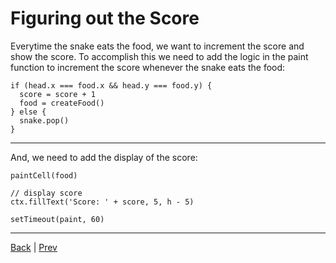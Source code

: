 # Figuring out the Score

Everytime the snake eats the food, we want to increment the score and show
the score.
To accomplish this we need to add the logic in the paint function to increment the
score whenever the snake eats the food:

```
if (head.x === food.x && head.y === food.y) {
  score = score + 1
  food = createFood()
} else {
  snake.pop()
}
```

---

And, we need to add the display of the score:

```
paintCell(food)

// display score
ctx.fillText('Score: ' + score, 5, h - 5)

setTimeout(paint, 60)
```

---

[Back](.) | [Prev](5)
